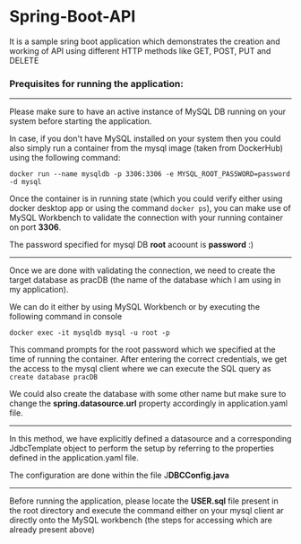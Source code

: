 # Spring-Boot-API
It is a sample sring boot application which demonstrates the creation and working of API using different HTTP methods like GET, POST, PUT and DELETE

### Prequisites for running the application:

---
Please make sure to have an active instance of MySQL DB running on your system before starting the application.

In case, if you don't have MySQL installed on your system then you could also simply run a container from the mysql image (taken from DockerHub) using the following command:

```docker run --name mysqldb -p 3306:3306 -e MYSQL_ROOT_PASSWORD=password -d mysql```

Once the container is in running state (which you could verify either using docker desktop app or using the command ```docker ps```), you can make use of MySQL Workbench to validate the connection with your running container on port **3306**.

The password specified for mysql DB **root** acoount is **password** :)

---
Once we are done with validating the connection, we need to create the target database as pracDB (the name of the database which I am using in my application).

We can do it either by using MySQL Workbench or by executing the following command in console

```docker exec -it mysqldb mysql -u root -p```

This command prompts for the root password which we specified at the time of running the container. After entering the correct credentials, we get the access to the mysql client where we can execute the SQL query as ```create database pracDB```

We could also create the database with some other name but make sure to change the **spring.datasource.url** property accordingly in application.yaml file.

---
In this method, we have explicitly defined a datasource and a corresponding JdbcTemplate object to perform the setup by referring to the properties defined in the application.yaml file.

The configuration are done within the file J**DBCConfig.java**

---

Before running the application, please locate the **USER.sql** file present in the root directory and execute the command either on your mysql client ar directly onto the MySQL workbench (the steps for accessing which are already present above)
